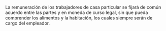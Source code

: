 La remuneración de los trabajadores de casa particular se fijará de común acuerdo entre las partes y en moneda de curso legal, sin que pueda comprender los alimentos y la habitación, los cuales siempre serán de cargo del empleador.